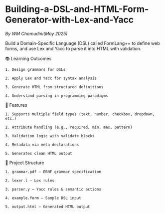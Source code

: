 # Building-a-DSL-and-HTML-Form-Generator-with-Lex-and-Yacc

*By WM Chamudini(May 2025)*

Build a Domain-Specific Language (DSL) called FormLang++ to define web forms, and use Lex and Yacc to parse it into HTML with validation.

📚 Learning Outcomes

    1. Design grammars for DSLs
    
    2. Apply Lex and Yacc for syntax analysis
    
    3. Generate HTML from structured definitions
    
    4. Understand parsing in programming paradigms
    

🔧 Features

    1. Supports multiple field types (text, number, checkbox, dropdown, etc.)
    
    2. Attribute handling (e.g., required, min, max, pattern)
    
    3. Validation logic with validate blocks
    
    4. Metadata via meta declarations
    
    5. Generates clean HTML output
    

📁 Project Structure

    1. grammar.pdf – EBNF grammar specification
    
    2. lexer.l – Lex rules
    
    3. parser.y – Yacc rules & semantic actions
    
    4. example.form – Sample DSL input
    
    5. output.html – Generated HTML output
    
